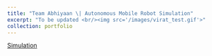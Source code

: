 ```yaml
---
title: "Team Abhiyaan \| Autonomous Mobile Robot Simulation"
excerpt: "To be updated <br/><img src='/images/virat_test.gif'>"
collection: portfolio
---
```


[Simulation](https://github.com/NuminousLozenge/virat-simulation)